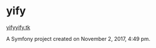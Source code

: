 yify
====

<a href="http://yifyyify.tk/">yifyyify.tk</a>

A Symfony project created on November 2, 2017, 4:49 pm.
